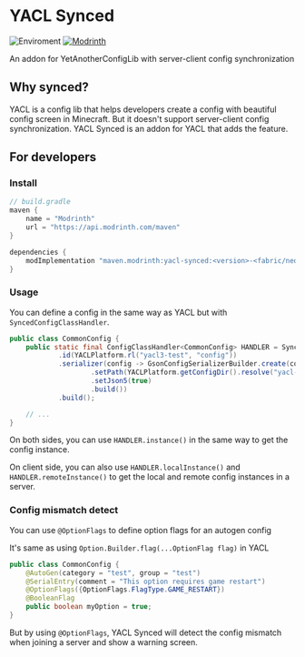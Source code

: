 # YACL Synced

![Enviroment](https://img.shields.io/badge/Enviroment-Client%20&%20Server-orange)
[![Modrinth](https://img.shields.io/modrinth/dt/MaPrjRfi?color=00AF5C&label=downloads&logo=modrinth)](https://modrinth.com/mod/yacl-synced)

An addon for YetAnotherConfigLib with server-client config synchronization

## Why synced?

YACL is a config lib that helps developers create a config with beautiful config screen in Minecraft.
But it doesn't support server-client config synchronization.
YACL Synced is an addon for YACL that adds the feature.

## For developers

### Install

```groovy
// build.gradle
maven {
    name = "Modrinth"
    url = "https://api.modrinth.com/maven"
}

dependencies {
    modImplementation "maven.modrinth:yacl-synced:<version>-<fabric/neoforge>"
}
```

### Usage

You can define a config in the same way as YACL but with `SyncedConfigClassHandler`.

```java
public class CommonConfig {
    public static final ConfigClassHandler<CommonConfig> HANDLER = SyncedConfigClassHandler.createBuilder(CommonConfig.class)
            .id(YACLPlatform.rl("yacl3-test", "config"))
            .serializer(config -> GsonConfigSerializerBuilder.create(config)
                    .setPath(YACLPlatform.getConfigDir().resolve("yacl-test-v2.json5"))
                    .setJson5(true)
                    .build())
            .build();

    // ...
}
```

On both sides, you can use `HANDLER.instance()` in the same way to get the config instance.

On client side, you can also use `HANDLER.localInstance()` and `HANDLER.remoteInstance()` to get the local and remote config instances in a server.

### Config mismatch detect

You can use `@OptionFlags` to define option flags for an autogen config

It's same as using `Option.Builder.flag(...OptionFlag flag)` in YACL

```java
public class CommonConfig {
    @AutoGen(category = "test", group = "test")
    @SerialEntry(comment = "This option requires game restart")
    @OptionFlags({OptionFlags.FlagType.GAME_RESTART})
    @BooleanFlag
    public boolean myOption = true;
}
```

But by using `@OptionFlags`, YACL Synced will detect the config mismatch when joining a server and show a warning screen.
